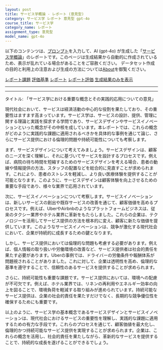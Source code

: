 ```yaml
---
layout: post
title: サービス学概論 - レポート (意見型)
category: サービス学 レポート 意見型 gpt-4o
course_title: サービス学
category_name: レポート
assignment_type: 意見型
model_name: gpt-4o
---
```


以下のコンテンツは、[プロンプト](https://github.com/takedatoshiyuki/synthetic_assignments/tree/main/generated/サービス学/gpt-4o/prompt_レポート-意見型.md)を入力して、AI (gpt-4o) が生成した「[サービス学概論](/contents/サービス学/)」のレポートです。このページは生成結果から自動的に作成されているため、表示が乱れている場合があることをご容赦ください。
データセット作成の目的と利用上の注意および生成の方法については[About](/About)を御覧ください。

[レポート課題](../レポート課題-意見型)
[評価基準](../評価基準-意見型)
[レポート](../レポート-意見型)
[レポート評価](../レポート評価-意見型)
[生成結果のみを表示](https://github.com/takedatoshiyuki/synthetic_assignments/tree/main/generated/サービス学/gpt-4o/レポート-意見型.md)
  

***
***
  
タイトル: 「サービス学における重要な概念とその実践的応用についての意見」

現代社会において、サービスは経済活動の中心的な役割を果たしており、その重要性はますます高まっています。サービス学は、サービスの設計、提供、管理に関する理論と実践を探求する学問であり、サービスデザインやサービスイノベーションといった概念がその中核を成しています。本レポートでは、これらの概念がどのように実践的な課題に適用されるべきかを具体的な事例を通じて論じ、さらにサービス提供における倫理的問題や持続可能性についても考察します。

まず、サービスデザインについて考えてみましょう。サービスデザインは、顧客のニーズを深く理解し、それに基づいてサービスを設計するプロセスです。例えば、病院の待ち時間を短縮するためのサービスデザインを考える場合、患者の動線や情報提供の方法、スタッフの配置などを総合的に見直すことが求められます。これにより、患者のストレスを軽減し、より良い医療体験を提供することが可能となります。このように、サービスデザインは顧客体験を向上させるための重要な手段であり、様々な業界で応用されています。

次に、サービスイノベーションについて考察します。サービスイノベーションは、新しいサービスの創出や既存サービスの改善を通じて、顧客価値を高めるプロセスです。例えば、UberやAirbnbのようなプラットフォームビジネスは、従来のタクシー業界やホテル業界に革新をもたらしました。これらの企業は、テクノロジーを活用してサービス提供の方法を根本的に変え、顧客に新たな価値を提供しています。このようなサービスイノベーションは、競争が激化する現代社会において、企業が持続的に成長するための鍵となります。

しかし、サービス提供においては倫理的な問題も考慮する必要があります。例えば、個人情報の取り扱いや労働環境の改善など、サービス提供者は社会的責任を果たす必要があります。Uberの事例では、ドライバーの労働条件や報酬体系が問題視されることがありました。これに対して、企業は透明性を高め、倫理的な基準を遵守することで、信頼性のあるサービスを提供することが求められます。

さらに、持続可能性も重要な課題です。サービス提供においては、環境への配慮が不可欠です。例えば、ホテル業界では、リネンの再利用やエネルギー効率の向上を図ることで、環境負荷を軽減する取り組みが進められています。持続可能なサービス提供は、企業の社会的責任を果たすだけでなく、長期的な競争優位性を確保するためにも重要です。

以上のように、サービス学の基本概念であるサービスデザインとサービスイノベーションは、現代社会におけるサービスの重要性を理解し、実践的な課題に適用するための有力な手段です。これらのプロセスを通じて、顧客価値を最大化し、倫理的かつ持続可能なサービス提供を実現することが求められます。企業は、これらの概念を活用し、社会的責任を果たしながら、革新的なサービスを提供することで、持続的な成長を遂げることができるでしょう。

